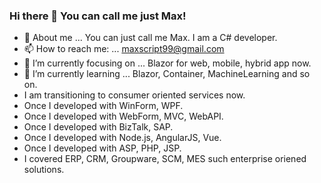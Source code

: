 ### Hi there 👋 You can call me just Max! 

<!--
**ScriptBox99/ScriptBox99** is a ✨ _special_ ✨ repository because its `README.md` (this file) appears on your GitHub profile.

Here are some ideas to get you started:

- 🔭 I’m currently working on ...
- 🌱 I’m currently learning ...
- 👯 I’m looking to collaborate on ...
- 🤔 I’m looking for help with ...
- 💬 Ask me about ...
- 📫 How to reach me: ...
- 😄 Pronouns: ...
- ⚡ Fun fact: ...
-->

- 💬 About me ... You can just call me Max. I am a C# developer. 
- 📫 How to reach me: ... maxscript99@gmail.com
- 🔭 I’m currently focusing on ... Blazor for web, mobile, hybrid app now.
- 🌱 I’m currently learning ... Blazor, Container, MachineLearning and so on.
- I am transitioning to consumer oriented services now.
- Once I developed with WinForm, WPF.
- Once I developed with WebForm, MVC, WebAPI.
- Once I developed with BizTalk, SAP.
- Once I developed with Node.js, AngularJS, Vue.
- Once I developed with ASP, PHP, JSP.
- I covered ERP, CRM, Groupware, SCM, MES such enterprise oriened solutions.

